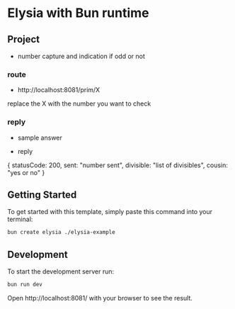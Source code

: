# Elysia with Bun runtime

## Project

- number capture and indication if odd or not

### route

- http://localhost:8081/prim/X

replace the X with the number you want to check

### reply

- sample answer

- reply 

{
    statusCode: 200,
    sent: "number sent",
    divisible: "list of divisibles",
    cousin: "yes or no"
}

## Getting Started
To get started with this template, simply paste this command into your terminal:
```bash
bun create elysia ./elysia-example
```

## Development
To start the development server run:
```bash
bun run dev
```

Open http://localhost:8081/ with your browser to see the result.